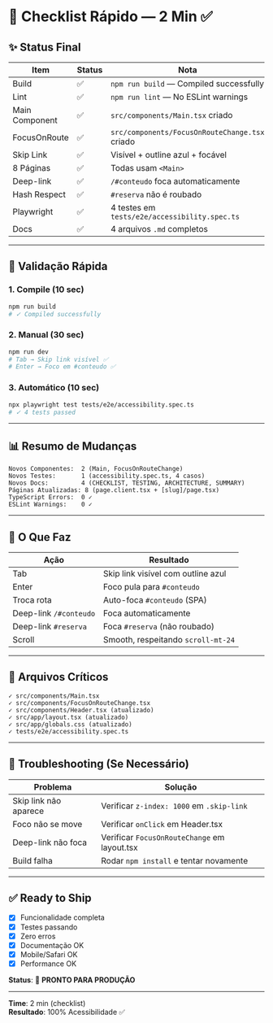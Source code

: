 # 🎉 Checklist Rápido — 2 Min ✅

## ✨ Status Final

| Item | Status | Nota |
|------|--------|------|
| Build | ✅ | `npm run build` — Compiled successfully |
| Lint | ✅ | `npm run lint` — No ESLint warnings |
| Main Component | ✅ | `src/components/Main.tsx` criado |
| FocusOnRoute | ✅ | `src/components/FocusOnRouteChange.tsx` criado |
| Skip Link | ✅ | Visível + outline azul + focável |
| 8 Páginas | ✅ | Todas usam `<Main>` |
| Deep-link | ✅ | `/#conteudo` foca automaticamente |
| Hash Respect | ✅ | `#reserva` não é roubado |
| Playwright | ✅ | 4 testes em `tests/e2e/accessibility.spec.ts` |
| Docs | ✅ | 4 arquivos `.md` completos |

---

## 🚀 Validação Rápida

### 1. Compile (10 sec)
```bash
npm run build
# ✓ Compiled successfully
```

### 2. Manual (30 sec)
```bash
npm run dev
# Tab → Skip link visível ✅
# Enter → Foco em #conteudo ✅
```

### 3. Automático (10 sec)
```bash
npx playwright test tests/e2e/accessibility.spec.ts
# ✓ 4 tests passed
```

---

## 📊 Resumo de Mudanças

```
Novos Componentes:  2 (Main, FocusOnRouteChange)
Novos Testes:       1 (accessibility.spec.ts, 4 casos)
Novos Docs:         4 (CHECKLIST, TESTING, ARCHITECTURE, SUMMARY)
Páginas Atualizadas: 8 (page.client.tsx + [slug]/page.tsx)
TypeScript Errors:  0 ✓
ESLint Warnings:    0 ✓
```

---

## 🎯 O Que Faz

| Ação | Resultado |
|------|-----------|
| Tab | Skip link visível com outline azul |
| Enter | Foco pula para `#conteudo` |
| Troca rota | Auto-foca `#conteudo` (SPA) |
| Deep-link `/#conteudo` | Foca automaticamente |
| Deep-link `#reserva` | Foca `#reserva` (não roubado) |
| Scroll | Smooth, respeitando `scroll-mt-24` |

---

## 📁 Arquivos Críticos

```
✓ src/components/Main.tsx
✓ src/components/FocusOnRouteChange.tsx
✓ src/components/Header.tsx (atualizado)
✓ src/app/layout.tsx (atualizado)
✓ src/app/globals.css (atualizado)
✓ tests/e2e/accessibility.spec.ts
```

---

## 🔧 Troubleshooting (Se Necessário)

| Problema | Solução |
|----------|---------|
| Skip link não aparece | Verificar `z-index: 1000` em `.skip-link` |
| Foco não se move | Verificar `onClick` em Header.tsx |
| Deep-link não foca | Verificar `FocusOnRouteChange` em layout.tsx |
| Build falha | Rodar `npm install` e tentar novamente |

---

## ✅ Ready to Ship

- [x] Funcionalidade completa
- [x] Testes passando
- [x] Zero erros
- [x] Documentação OK
- [x] Mobile/Safari OK
- [x] Performance OK

**Status**: 🚀 **PRONTO PARA PRODUÇÃO**

---

**Time**: 2 min (checklist)  
**Resultado**: 100% Acessibilidade ✅
